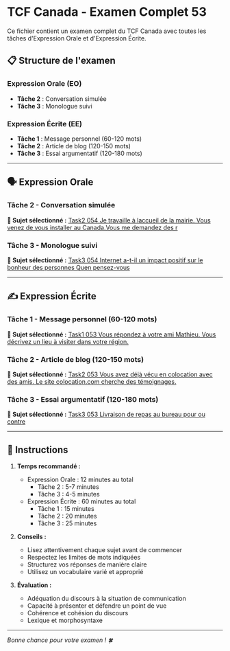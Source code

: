 # TCF Canada - Examen Complet 53

Ce fichier contient un examen complet du TCF Canada avec toutes les tâches d'Expression Orale et d'Expression Écrite.

## 📋 Structure de l'examen

### Expression Orale (EO)
- **Tâche 2** : Conversation simulée
- **Tâche 3** : Monologue suivi

### Expression Écrite (EE)  
- **Tâche 1** : Message personnel (60-120 mots)
- **Tâche 2** : Article de blog (120-150 mots)
- **Tâche 3** : Essai argumentatif (120-180 mots)

---

## 🗣️ Expression Orale

### Tâche 2 - Conversation simulée

**📄 Sujet sélectionné :** [Task2 054 Je travaille à laccueil de la mairie. Vous venez de vous installer au Canada.Vous me demandez des r](../tcf_canada/eo/task2/task2_054_Je_travaille_à_laccueil_de_la_mairie._Vous_venez_de_vous_installer_au_Canada.Vous_me_demandez_des_r.md)

### Tâche 3 - Monologue suivi

**📄 Sujet sélectionné :** [Task3 054 Internet a-t-il un impact positif sur le bonheur des personnes Quen pensez-vous](../tcf_canada/eo/task3/task3_054_Internet_a-t-il_un_impact_positif_sur_le_bonheur_des_personnes_Quen_pensez-vous.md)

---

## ✍️ Expression Écrite

### Tâche 1 - Message personnel (60-120 mots)

**📄 Sujet sélectionné :** [Task1 053 Vous répondez à votre ami Mathieu. Vous décrivez un lieu à visiter dans votre région.](../tcf_canada/ee/task1/task1_053_Vous_répondez_à_votre_ami_Mathieu._Vous_décrivez_un_lieu_à_visiter_dans_votre_région..md)

### Tâche 2 - Article de blog (120-150 mots)

**📄 Sujet sélectionné :** [Task2 053 Vous avez déjà vécu en colocation avec des amis. Le site colocation.com cherche des témoignages.](../tcf_canada/ee/task2/task2_053_Vous_avez_déjà_vécu_en_colocation_avec_des_amis._Le_site_colocation.com_cherche_des_témoignages..md)

### Tâche 3 - Essai argumentatif (120-180 mots)

**📄 Sujet sélectionné :** [Task3 053 Livraison de repas au bureau pour ou contre](../tcf_canada/ee/task3/task3_053_Livraison_de_repas_au_bureau_pour_ou_contre.md)

---

## 📝 Instructions

1. **Temps recommandé :**
   - Expression Orale : 12 minutes au total
     - Tâche 2 : 5-7 minutes
     - Tâche 3 : 4-5 minutes
   - Expression Écrite : 60 minutes au total
     - Tâche 1 : 15 minutes
     - Tâche 2 : 20 minutes  
     - Tâche 3 : 25 minutes

2. **Conseils :**
   - Lisez attentivement chaque sujet avant de commencer
   - Respectez les limites de mots indiquées
   - Structurez vos réponses de manière claire
   - Utilisez un vocabulaire varié et approprié

3. **Évaluation :**
   - Adéquation du discours à la situation de communication
   - Capacité à présenter et défendre un point de vue
   - Cohérence et cohésion du discours
   - Lexique et morphosyntaxe

---

*Bonne chance pour votre examen ! 🍀*
